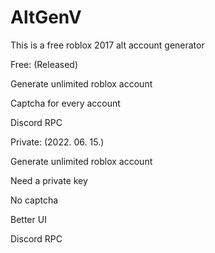 # AltGenV

This is a free roblox 2017 alt account generator

Free: (Released)

Generate unlimited roblox account

Captcha for every account

Discord RPC

Private: (2022. 06. 15.)

Generate unlimited roblox account

Need a private key

No captcha

Better UI

Discord RPC






